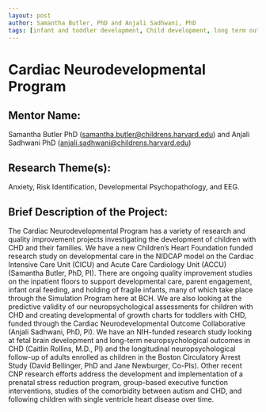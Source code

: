 ```yaml
---
layout: post
author: Samantha Butler, PhD and Anjali Sadhwani, PhD 
tags: [infant and toddler development, Child development, long term outcomes, congenital heart disease, Individualized developmental care, Parent mental health]
---
```


# Cardiac Neurodevelopmental Program 

## Mentor Name:

Samantha Butler PhD (samantha.butler@childrens.harvard.edu) and Anjali Sadhwani PhD (anjali.sadhwani@childrens.harvard.edu)

## Research Theme(s): 

Anxiety, Risk Identification, Developmental Psychopathology, and EEG.

## Brief Description of the Project: 

The Cardiac Neurodevelopmental Program has a variety of research and quality improvement projects investigating the development of children with CHD and their families. We have a new Children’s Heart Foundation funded research study on developmental care in the NIDCAP model on the Cardiac Intensive Care Unit (CICU) and Acute Care Cardiology Unit (ACCU) (Samantha Butler, PhD, PI).  There are ongoing quality improvement studies on the inpatient floors to support developmental care, parent engagement, infant oral feeding, and holding of fragile infants, many of which take place through the Simulation Program here at BCH.  We are also looking at the predictive validity of our neuropsychological assessments for children with CHD and creating developmental of growth charts for toddlers with CHD, funded through the Cardiac Neurodevelopmental Outcome Collaborative (Anjali Sadhwani, PhD, PI). We have an NIH-funded research study looking at fetal brain development and long-term neuropsychological outcomes in CHD (Caitlin Rollins, M.D., PI) and the longitudinal neuropsychological follow-up of adults enrolled as children in the Boston Circulatory Arrest Study (David Bellinger, PhD and Jane Newburger, Co-PIs). Other recent CNP research efforts address the development and implementation of a prenatal stress reduction program, group-based executive function interventions, studies of the comorbidity between autism and CHD, and following children with single ventricle heart disease over time.  